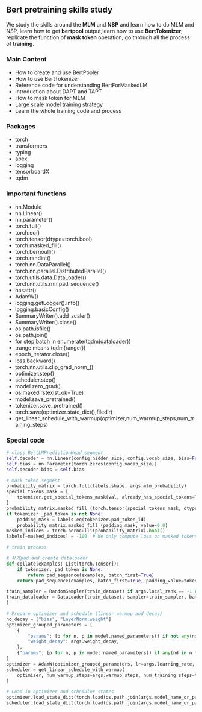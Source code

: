 ## Bert pretraining skills study
We study the skills around the **MLM** and **NSP** and learn how to do MLM and NSP, learn how to get **bertpool** output,learn how to use **BertTokenizer**, replicate the function of **mask token** operation, go through all the process of **training**.

### Main Content
- How to create and use BertPooler 
- How to use BertTokenizer
- Reference code for understanding BertForMaskedLM
- Introduction about DAPT and TAPT
- How to mask token for MLM
- Large scale model training strategy
- Learn the whole training code and process

### Packages
- torch
- transformers
- typing
- apex
- logging
- tensorboardX
- tqdm

### Important functions
- nn.Module
- nn.Linear()
- nn.parameter()
- torch.full()
- torch.eq()
- torch.tensor(dtype=torch.bool)
- torch.masked_fill()
- torch.bernoulli()
- torch.randint()
- torch.nn.DataParallel()
- torch.nn.parallel.DistributedParallel()
- torch.utils.data.DataLoader()
- torch.nn.utils.rnn.pad_sequence()
- hasattr()
- AdamW()
- logging.getLogger().info()
- logging.basicConfig()
- SummaryWriter().add_scaler()
- SummaryWriter().close()
- os.path.isfile()
- os.path.join()
- for step,batch in enumerate(tqdm(dataloader))
- trange means tqdm(range())
- epoch_iterator.close()
- loss.backward()
- torch.nn.utils.clip_grad_norm_()
- optimizer.step()
- scheduler.step()
- model.zero_grad()
- os.makedirs(exist_ok=True)
- model.save_pretrained()
- tokenizer.save_pretrained()
- torch.save(optimizer.state_dict(),filedir)
- get_linear_schedule_with_warmup(optimizer,num_warmup_steps,num_training_steps)

### Special code
```python
# class BertLMPredictionHead segment 
self.decoder = nn.Linear(config.hidden_size, config.vocab_size, bias=False)
self.bias = nn.Parameter(torch.zeros(config.vocab_size))
self.decoder.bias = self.bias

# mask token segment
probability_matrix = torch.full(labels.shape, args.mlm_probability)
special_tokens_mask = [
    tokenizer.get_special_tokens_mask(val, already_has_special_tokens=True) for val in labels.tolist()
]
probability_matrix.masked_fill_(torch.tensor(special_tokens_mask, dtype=torch.bool), value=0.0)
if tokenizer._pad_token is not None:
    padding_mask = labels.eq(tokenizer.pad_token_id)
    probability_matrix.masked_fill_(padding_mask, value=0.0)
masked_indices = torch.bernoulli(probability_matrix).bool()
labels[~masked_indices] = -100  # We only compute loss on masked tokens

# train process

# 补齐pad and create dataloader
def collate(examples: List[torch.Tensor]):
    if tokenizer._pad_token is None:
        return pad_sequence(examples, batch_first=True)
    return pad_sequence(examples, batch_first=True, padding_value=tokenizer.pad_token_id)

train_sampler = RandomSampler(train_dataset) if args.local_rank == -1 else DistributedSampler(train_dataset)
train_dataloader = DataLoader(train_dataset, sampler=train_sampler, batch_size=args.train_batch_size, collate_fn=collate
)

# Prepare optimizer and schedule (linear warmup and decay)
no_decay = ["bias", "LayerNorm.weight"]
optimizer_grouped_parameters = [
    {
        "params": [p for n, p in model.named_parameters() if not any(nd in n for nd in no_decay)],
        "weight_decay": args.weight_decay,
    },
    {"params": [p for n, p in model.named_parameters() if any(nd in n for nd in no_decay)], "weight_decay": 0.0},
]
optimizer = AdamW(optimizer_grouped_parameters, lr=args.learning_rate, eps=args.adam_epsilon)
scheduler = get_linear_schedule_with_warmup(
    optimizer, num_warmup_steps=args.warmup_steps, num_training_steps=t_total
)

# Load in optimizer and scheduler states
optimizer.load_state_dict(torch.load(os.path.join(args.model_name_or_path, "optimizer.pt")))
scheduler.load_state_dict(torch.load(os.path.join(args.model_name_or_path, "scheduler.pt")))

```